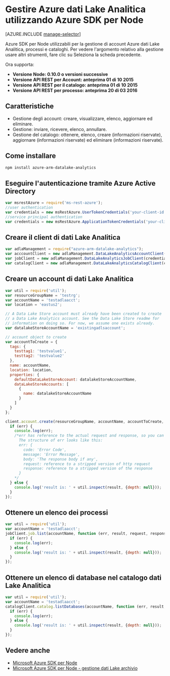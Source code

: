<properties
   pageTitle="Gestire Azure dati Lake Analitica utilizzando Azure SDK per Node | Azure"
   description="Informazioni su come gestire gli account dati Lake Analitica, origini dati, processi e gli utenti che utilizzano Azure SDK per Node"
   services="data-lake-analytics"
   documentationCenter=""
   authors="edmacauley"
   manager="jhubbard"
   editor="cgronlun"/>

<tags
   ms.service="data-lake-analytics"
   ms.devlang="na"
   ms.topic="get-started-article"
   ms.tgt_pltfrm="na"
   ms.workload="big-data"
   ms.date="05/16/2016"
   ms.author="edmaca"/>

# <a name="manage-azure-data-lake-analytics-using-azure-sdk-for-nodejs"></a>Gestire Azure dati Lake Analitica utilizzando Azure SDK per Node


[AZURE.INCLUDE [manage-selector](../../includes/data-lake-analytics-selector-manage.md)]

Azure SDK per Node utilizzabili per la gestione di account Azure dati Lake Analitica, processi e cataloghi. Per vedere l'argomento relativo alla gestione usare altri strumenti, fare clic su Seleziona la scheda precedente.

Ora supporta:

  *  **Versione Node: 0.10.0 o versioni successive**
  *  **Versione API REST per Account: anteprima 01 di 10 2015**
  *  **Versione API REST per il catalogo: anteprima 01 di 10 2015**
  *  **Versione API REST per processo: anteprima 20 di 03 2016**

## <a name="features"></a>Caratteristiche

- Gestione degli account: creare, visualizzare, elenco, aggiornare ed eliminare.
- Gestione: inviare, ricevere, elenco, annullare.
- Gestione del catalogo: ottenere, elenco, creare (informazioni riservate), aggiornare (informazioni riservate) ed eliminare (informazioni riservate).

## <a name="how-to-install"></a>Come installare

```bash
npm install azure-arm-datalake-analytics
```

## <a name="authenticate-using-azure-active-directory"></a>Eseguire l'autenticazione tramite Azure Active Directory

 ```javascript
 var msrestAzure = require('ms-rest-azure');
 //user authentication
 var credentials = new msRestAzure.UserTokenCredentials('your-client-id', 'your-domain', 'your-username', 'your-password', 'your-redirect-uri');
 //service principal authentication
 var credentials = new msRestAzure.ApplicationTokenCredentials('your-client-id', 'your-domain', 'your-secret');
 ```

## <a name="create-the-data-lake-analytics-client"></a>Creare il client di dati Lake Analitica

```javascript
var adlaManagement = require("azure-arm-datalake-analytics");
var acccountClient = new adlaManagement.DataLakeAnalyticsAccountClient(credentials, 'your-subscription-id');
var jobClient = new adlaManagement.DataLakeAnalyticsJobClient(credentials, 'azuredatalakeanalytics.net');
var catalogClient = new adlaManagement.DataLakeAnalyticsCatalogClient(credentials, 'azuredatalakeanalytics.net');
```

## <a name="create-a-data-lake-analytics-account"></a>Creare un account di dati Lake Analitica

```javascript
var util = require('util');
var resourceGroupName = 'testrg';
var accountName = 'testadlaacct';
var location = 'eastus2';

// A Data Lake Store account must already have been created to create
// a Data Lake Analytics account. See the Data Lake Store readme for
// information on doing so. For now, we assume one exists already.
var datalakeStoreAccountName = 'existingadlsaccount';

// account object to create
var accountToCreate = {
  tags: {
    testtag1: 'testvalue1',
    testtag2: 'testvalue2'
  },
  name: accountName,
  location: location,
  properties: {
    defaultDataLakeStoreAccount: datalakeStoreAccountName,
    dataLakeStoreAccounts: [
      {
        name: datalakeStoreAccountName
      }
    ]
  }
};

client.account.create(resourceGroupName, accountName, accountToCreate, function (err, result, request, response) {
  if (err) {
    console.log(err);
    /*err has reference to the actual request and response, so you can see what was sent and received on the wire.
      The structure of err looks like this:
      err: {
        code: 'Error Code',
        message: 'Error Message',
        body: 'The response body if any',
        request: reference to a stripped version of http request
        response: reference to a stripped version of the response
      }
    */
  } else {
    console.log('result is: ' + util.inspect(result, {depth: null}));
  }
});
```

## <a name="get-a-list-of-jobs"></a>Ottenere un elenco dei processi

```javascript
var util = require('util');
var accountName = 'testadlaacct';
jobClient.job.list(accountName, function (err, result, request, response) {
  if (err) {
    console.log(err);
  } else {
    console.log('result is: ' + util.inspect(result, {depth: null}));
  }
});
```

## <a name="get-a-list-of-databases-in-the-data-lake-analytics-catalog"></a>Ottenere un elenco di database nel catalogo dati Lake Analitica
```javascript
var util = require('util');
var accountName = 'testadlaacct';
catalogClient.catalog.listDatabases(accountName, function (err, result, request, response) {
  if (err) {
    console.log(err);
  } else {
    console.log('result is: ' + util.inspect(result, {depth: null}));
  }
});
```

## <a name="see-also"></a>Vedere anche

- [Microsoft Azure SDK per Node](https://github.com/azure/azure-sdk-for-node)
- [Microsoft Azure SDK per Node - gestione dati Lake archivio](https://github.com/Azure/azure-sdk-for-node/tree/autorest/lib/services/dataLake.Store)
